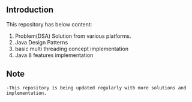 ## Introduction
This repository has below content:

1. Problem(DSA) Solution from various platforms.
2. Java Design Patterns
3. basic multi threading concept implementation
4. Java 8 features implementation

## Note
    -This repository is being updated regularly with more solutions and implementation.
